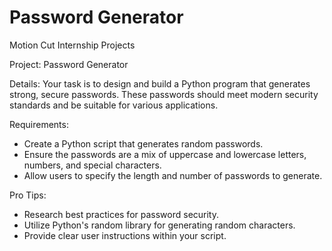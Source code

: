 # Password Generator
Motion Cut Internship Projects

Project: Password Generator

Details:
Your task is to design and build a Python program that generates strong, secure passwords. These passwords should meet modern security standards and be suitable for various applications.

Requirements:
- Create a Python script that generates random passwords.
- Ensure the passwords are a mix of uppercase and lowercase letters, numbers, and special characters.
- Allow users to specify the length and number of passwords to generate.

 Pro Tips:
- Research best practices for password security.
- Utilize Python's random library for generating random characters.
- Provide clear user instructions within your script.  

